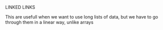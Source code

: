 LINKED LINKS

This are usefull when we want to use long lists of data, but we have to go through them in a linear way, unlike arrays 
